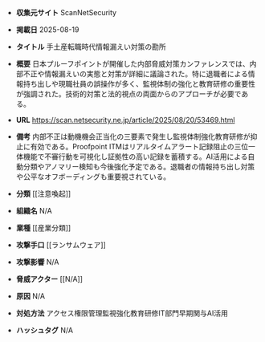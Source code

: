 - **収集元サイト**
ScanNetSecurity

- **掲載日**
2025-08-19

- **タイトル**
手土産転職時代情報漏えい対策の勘所

- **概要**
日本プルーフポイントが開催した内部脅威対策カンファレンスでは、内部不正や情報漏えいの実態と対策が詳細に議論された。特に退職者による情報持ち出しや現職社員の誤操作が多く、監視体制の強化と教育研修の重要性が強調された。技術的対策と法的視点の両面からのアプローチが必要である。

- **URL**
https://scan.netsecurity.ne.jp/article/2025/08/20/53469.html

- **備考**
内部不正は動機機会正当化の三要素で発生し監視体制強化教育研修が抑止に有効である。Proofpoint ITMはリアルタイムアラート記録阻止の三位一体機能で不審行動を可視化し証拠性の高い記録を蓄積する。AI活用による自動分類やアノマリー検知も今後強化予定である。退職者の情報持ち出し対策や公平なオフボーディングも重要視されている。

- **分類**
[[注意喚起]]

- **組織名**
N/A

- **業種**
[[産業分類]]

- **攻撃手口**
[[ランサムウェア]]

- **攻撃影響**
N/A

- **脅威アクター**
[[N/A]]

- **原因**
N/A

- **対処方法**
アクセス権限管理監視強化教育研修IT部門早期関与AI活用

- **ハッシュタグ**
N/A
